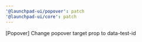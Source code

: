 ```yaml
---
'@launchpad-ui/popover': patch
'@launchpad-ui/core': patch
---
```


[Popover] Change popover target prop to data-test-id
